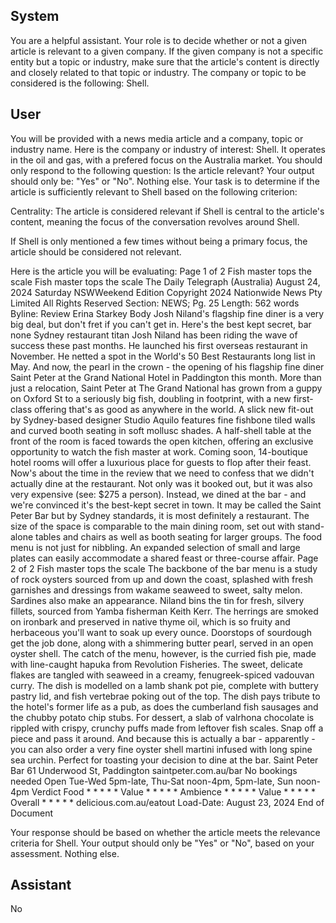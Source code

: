 ## System

You are a helpful assistant. Your role is to decide whether or not a given article is relevant to a given company. If the given company is not a specific entity but a topic or industry, make sure that the article's content is directly and closely related to that topic or industry. The company or topic to be considered is the following: Shell.

## User


You will be provided with a news media article and a company, topic or industry name. Here is the company or industry of interest: Shell. It operates in the oil and gas, with a prefered focus on the Australia market. You should only respond to the following question: Is the article relevant? Your output should only be: "Yes" or "No". Nothing else. Your task is to determine if the article is sufficiently relevant to Shell based on the following criterion:

Centrality: The article is considered relevant if Shell is central to the article's content, meaning the focus of the conversation revolves around Shell.

If Shell is only mentioned a few times without being a primary focus, the article should be considered not relevant.

Here is the article you will be evaluating: Page 1 of 2
Fish master tops the scale
Fish master tops the scale
The Daily Telegraph (Australia)
August 24, 2024 Saturday
NSWWeekend Edition
Copyright 2024 Nationwide News Pty Limited All Rights Reserved
Section: NEWS; Pg. 25
Length: 562 words
Byline: Review Erina Starkey
Body
Josh Niland's flagship fine diner is a very big deal, but don't fret if you can't get in. Here's the best kept secret, bar 
none
Sydney restaurant titan Josh Niland has been riding the wave of success these past months. He launched his first 
overseas restaurant in November. He netted a spot in the World's 50 Best Restaurants long list in May.
And now, the pearl in the crown - the opening of his flagship fine diner Saint Peter at the Grand National Hotel in 
Paddington this month.
More than just a relocation, Saint Peter at The Grand National has grown from a guppy on Oxford St to a seriously 
big fish, doubling in footprint, with a new first-class offering that's as good as anywhere in the world.
A slick new fit-out by Sydney-based designer Studio Aquilo features fine fishbone tiled walls and curved booth 
seating in soft mollusc shades. A half-shell table at the front of the room is faced towards the open kitchen, offering 
an exclusive opportunity to watch the fish master at work. Coming soon, 14-boutique hotel rooms will offer a 
luxurious place for guests to flop after their feast.
Now's about the time in the review that we need to confess that we didn't actually dine at the restaurant.
Not only was it booked out, but it was also very expensive (see: $275 a person). Instead, we dined at the bar - and 
we're convinced it's the best-kept secret in town.
It may be called the Saint Peter Bar but by Sydney standards, it is most definitely a restaurant. The size of the 
space is comparable to the main dining room, set out with stand-alone tables and chairs as well as booth seating 
for larger groups.
The food menu is not just for nibbling. An expanded selection of small and large plates can easily accommodate a 
shared feast or three-course affair.
Page 2 of 2
Fish master tops the scale
The backbone of the bar menu is a study of rock oysters sourced from up and down the coast, splashed with fresh 
garnishes and dressings from wakame seaweed to sweet, salty melon. Sardines also make an appearance. Niland 
bins the tin for fresh, silvery fillets, sourced from Yamba fisherman Keith Kerr. The herrings are smoked on ironbark 
and preserved in native thyme oil, which is so fruity and herbaceous you'll want to soak up every ounce. Doorstops 
of sourdough get the job done, along with a shimmering butter pearl, served in an open oyster shell.
The catch of the menu, however, is the curried fish pie, made with line-caught hapuka from Revolution Fisheries. 
The sweet, delicate flakes are tangled with seaweed in a creamy, fenugreek-spiced vadouvan curry. The dish is 
modelled on a lamb shank pot pie, complete with buttery pastry lid, and fish vertebrae poking out of the top. The 
dish pays tribute to the hotel's former life as a pub, as does the cumberland fish sausages and the chubby potato 
chip stubs.
For dessert, a slab of valrhona chocolate is rippled with crispy, crunchy puffs made from leftover fish scales. Snap 
off a piece and pass it around.
And because this is actually a bar - apparently - you can also order a very fine oyster shell martini infused with long 
spine sea urchin. Perfect for toasting your decision to dine at the bar.
Saint Peter Bar 61 Underwood St, Paddington saintpeter.com.au/bar No bookings needed
Open Tue-Wed 5pm-late, Thu-Sat noon-4pm, 5pm-late, Sun noon-4pm
Verdict Food * * * * * Value * * * * * Ambience * * * * * Value * * * * * Overall * * * * * delicious.com.au/eatout
Load-Date: August 23, 2024
End of Document

Your response should be based on whether the article meets the relevance criteria for Shell.
Your output should only be "Yes" or "No", based on your assessment. Nothing else.
            

## Assistant

No

